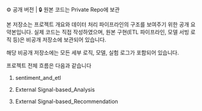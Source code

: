 ⚙️ 공개 버전 | 🔒 원본 코드는 Private Repo에 보관

본 저장소는 프로젝트 개요와 데이터 처리 파이프라인의 구조를 보여주기 위한 공개 요약본입니다.
실제 코드는 직접 작성하였으며, 원본 구현(ETL 파이프라인, 모델 서빙 로직 등)은 비공개 저장소에 보관되어 있습니다.

해당 비공개 저장소에는 모든 세부 로직, 모델, 실험 로그가 포함되어 있습니다.

프로젝트 전체 흐름은 다음과 같습니다

1. sentiment_and_etl

2. External Signal-based_Analysis

3. External Signal-based_Recommendation



